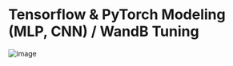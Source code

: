 # Tensorflow & PyTorch Modeling (MLP, CNN) / WandB Tuning
![image](https://user-images.githubusercontent.com/78232682/182992667-acf15235-0bb6-4e49-8160-be7bb6969248.png)

